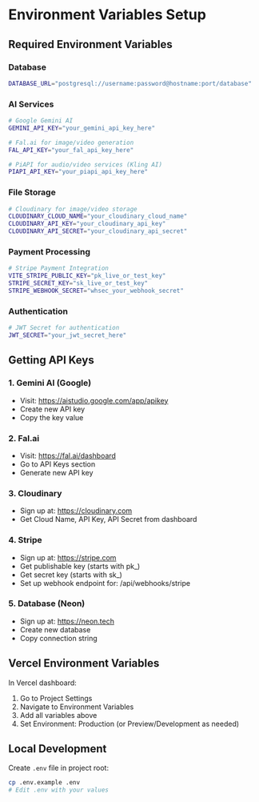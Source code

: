 # Environment Variables Setup

## Required Environment Variables

### Database
```bash
DATABASE_URL="postgresql://username:password@hostname:port/database"
```

### AI Services
```bash
# Google Gemini AI
GEMINI_API_KEY="your_gemini_api_key_here"

# Fal.ai for image/video generation
FAL_API_KEY="your_fal_api_key_here"

# PiAPI for audio/video services (Kling AI)
PIAPI_API_KEY="your_piapi_api_key_here"
```

### File Storage
```bash
# Cloudinary for image/video storage
CLOUDINARY_CLOUD_NAME="your_cloudinary_cloud_name"
CLOUDINARY_API_KEY="your_cloudinary_api_key"
CLOUDINARY_API_SECRET="your_cloudinary_api_secret"
```

### Payment Processing
```bash
# Stripe Payment Integration
VITE_STRIPE_PUBLIC_KEY="pk_live_or_test_key"
STRIPE_SECRET_KEY="sk_live_or_test_key"
STRIPE_WEBHOOK_SECRET="whsec_your_webhook_secret"
```

### Authentication
```bash
# JWT Secret for authentication
JWT_SECRET="your_jwt_secret_here"
```

## Getting API Keys

### 1. Gemini AI (Google)
- Visit: https://aistudio.google.com/app/apikey
- Create new API key
- Copy the key value

### 2. Fal.ai
- Visit: https://fal.ai/dashboard
- Go to API Keys section
- Generate new API key

### 3. Cloudinary
- Sign up at: https://cloudinary.com
- Get Cloud Name, API Key, API Secret from dashboard

### 4. Stripe
- Sign up at: https://stripe.com
- Get publishable key (starts with pk_)
- Get secret key (starts with sk_)
- Set up webhook endpoint for: /api/webhooks/stripe

### 5. Database (Neon)
- Sign up at: https://neon.tech
- Create new database
- Copy connection string

## Vercel Environment Variables

In Vercel dashboard:
1. Go to Project Settings
2. Navigate to Environment Variables
3. Add all variables above
4. Set Environment: Production (or Preview/Development as needed)

## Local Development

Create `.env` file in project root:
```bash
cp .env.example .env
# Edit .env with your values
```